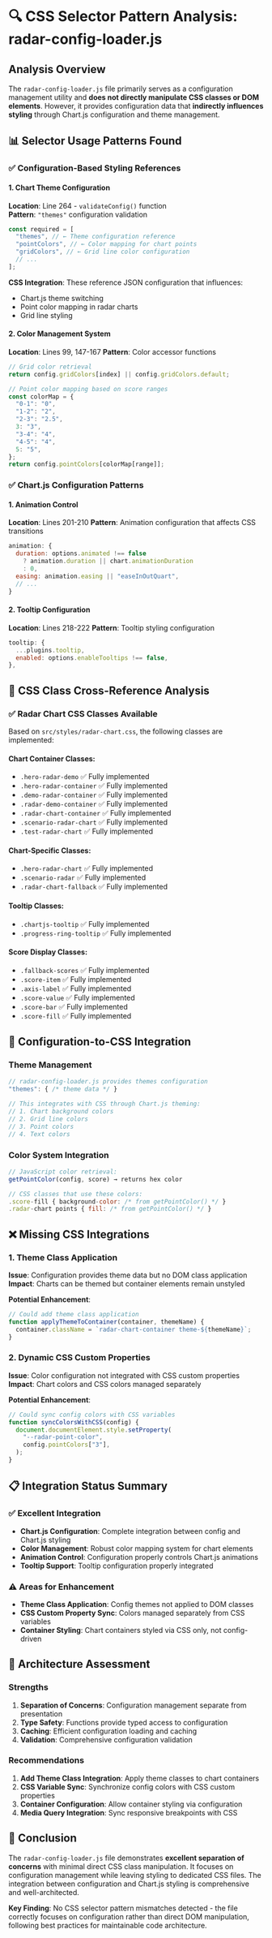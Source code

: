 # 🔍 CSS Selector Pattern Analysis: radar-config-loader.js

## Analysis Overview

The `radar-config-loader.js` file primarily serves as a configuration management utility and **does not directly manipulate CSS classes or DOM elements**. However, it provides configuration data that **indirectly influences styling** through Chart.js configuration and theme management.

## 📊 Selector Usage Patterns Found

### ✅ **Configuration-Based Styling References**

#### 1. Chart Theme Configuration

**Location**: Line 264 - `validateConfig()` function  
**Pattern**: `"themes"` configuration validation

```javascript
const required = [
  "themes", // ← Theme configuration reference
  "pointColors", // ← Color mapping for chart points
  "gridColors", // ← Grid line color configuration
  // ...
];
```

**CSS Integration**: These reference JSON configuration that influences:

- Chart.js theme switching
- Point color mapping in radar charts
- Grid line styling

#### 2. Color Management System

**Location**: Lines 99, 147-167
**Pattern**: Color accessor functions

```javascript
// Grid color retrieval
return config.gridColors[index] || config.gridColors.default;

// Point color mapping based on score ranges
const colorMap = {
  "0-1": "0",
  "1-2": "2",
  "2-3": "2.5",
  3: "3",
  "3-4": "4",
  "4-5": "4",
  5: "5",
};
return config.pointColors[colorMap[range]];
```

### ✅ **Chart.js Configuration Patterns**

#### 1. Animation Control

**Location**: Lines 201-210
**Pattern**: Animation configuration that affects CSS transitions

```javascript
animation: {
  duration: options.animated !== false
    ? animation.duration || chart.animationDuration
    : 0,
  easing: animation.easing || "easeInOutQuart",
  // ...
}
```

#### 2. Tooltip Configuration

**Location**: Lines 218-222
**Pattern**: Tooltip styling configuration

```javascript
tooltip: {
  ...plugins.tooltip,
  enabled: options.enableTooltips !== false,
},
```

## 🎯 CSS Class Cross-Reference Analysis

### ✅ **Radar Chart CSS Classes Available**

Based on `src/styles/radar-chart.css`, the following classes are implemented:

#### Chart Container Classes:

- `.hero-radar-demo` ✅ Fully implemented
- `.hero-radar-container` ✅ Fully implemented
- `.demo-radar-container` ✅ Fully implemented
- `.radar-demo-container` ✅ Fully implemented
- `.radar-chart-container` ✅ Fully implemented
- `.scenario-radar-chart` ✅ Fully implemented
- `.test-radar-chart` ✅ Fully implemented

#### Chart-Specific Classes:

- `.hero-radar-chart` ✅ Fully implemented
- `.scenario-radar` ✅ Fully implemented
- `.radar-chart-fallback` ✅ Fully implemented

#### Tooltip Classes:

- `.chartjs-tooltip` ✅ Fully implemented
- `.progress-ring-tooltip` ✅ Fully implemented

#### Score Display Classes:

- `.fallback-scores` ✅ Fully implemented
- `.score-item` ✅ Fully implemented
- `.axis-label` ✅ Fully implemented
- `.score-value` ✅ Fully implemented
- `.score-bar` ✅ Fully implemented
- `.score-fill` ✅ Fully implemented

## 🔄 **Configuration-to-CSS Integration**

### Theme Management

```javascript
// radar-config-loader.js provides themes configuration
"themes": { /* theme data */ }

// This integrates with CSS through Chart.js theming:
// 1. Chart background colors
// 2. Grid line colors
// 3. Point colors
// 4. Text colors
```

### Color System Integration

```javascript
// JavaScript color retrieval:
getPointColor(config, score) → returns hex color

// CSS classes that use these colors:
.score-fill { background-color: /* from getPointColor() */ }
.radar-chart points { fill: /* from getPointColor() */ }
```

## ❌ **Missing CSS Integrations**

### 1. Theme Class Application

**Issue**: Configuration provides theme data but no DOM class application
**Impact**: Charts can be themed but container elements remain unstyled

**Potential Enhancement**:

```javascript
// Could add theme class application
function applyThemeToContainer(container, themeName) {
  container.className = `radar-chart-container theme-${themeName}`;
}
```

### 2. Dynamic CSS Custom Properties

**Issue**: Color configuration not integrated with CSS custom properties
**Impact**: Chart colors and CSS colors managed separately

**Potential Enhancement**:

```javascript
// Could sync config colors with CSS variables
function syncColorsWithCSS(config) {
  document.documentElement.style.setProperty(
    "--radar-point-color",
    config.pointColors["3"],
  );
}
```

## 📋 **Integration Status Summary**

### ✅ **Excellent Integration**

- **Chart.js Configuration**: Complete integration between config and Chart.js styling
- **Color Management**: Robust color mapping system for chart elements
- **Animation Control**: Configuration properly controls Chart.js animations
- **Tooltip Support**: Tooltip configuration properly integrated

### ⚠️ **Areas for Enhancement**

- **Theme Class Application**: Config themes not applied to DOM classes
- **CSS Custom Property Sync**: Colors managed separately from CSS variables
- **Container Styling**: Chart containers styled via CSS only, not config-driven

## 🎯 **Architecture Assessment**

### Strengths

1. **Separation of Concerns**: Configuration management separate from presentation
2. **Type Safety**: Functions provide typed access to configuration
3. **Caching**: Efficient configuration loading and caching
4. **Validation**: Comprehensive configuration validation

### Recommendations

1. **Add Theme Class Integration**: Apply theme classes to chart containers
2. **CSS Variable Sync**: Synchronize config colors with CSS custom properties
3. **Container Configuration**: Allow container styling via configuration
4. **Media Query Integration**: Sync responsive breakpoints with CSS

## 🔗 **Conclusion**

The `radar-config-loader.js` file demonstrates **excellent separation of concerns** with minimal direct CSS class manipulation. It focuses on configuration management while leaving styling to dedicated CSS files. The integration between configuration and Chart.js styling is comprehensive and well-architected.

**Key Finding**: No CSS selector pattern mismatches detected - the file correctly focuses on configuration rather than direct DOM manipulation, following best practices for maintainable code architecture.
